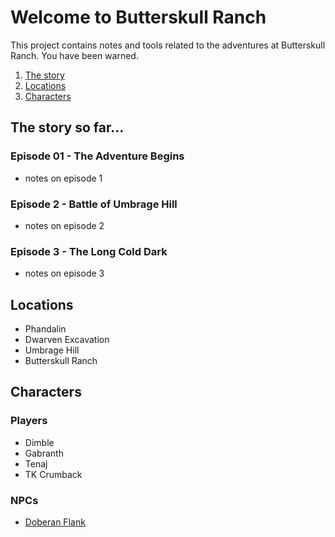 # Welcome to Butterskull Ranch
This project contains notes and tools related to the adventures at Butterskull Ranch. You have been warned.

1. [The story](#The%20story%20so%20far...)
2. [Locations](#Locations)
3. [Characters](#Characters)

## The story so far...
### Episode 01 - The Adventure Begins
* notes on episode 1

### Episode 2 - Battle of Umbrage Hill
* notes on episode 2

### Episode 3 - The Long Cold Dark
* notes on episode 3

## Locations
* Phandalin
* Dwarven Excavation
* Umbrage Hill
* Butterskull Ranch

## Characters
### Players
* Dimble
* Gabranth
* Tenaj
* TK Crumback

### NPCs
* [Doberan Flank](npc.md#Doberan%20Flank)